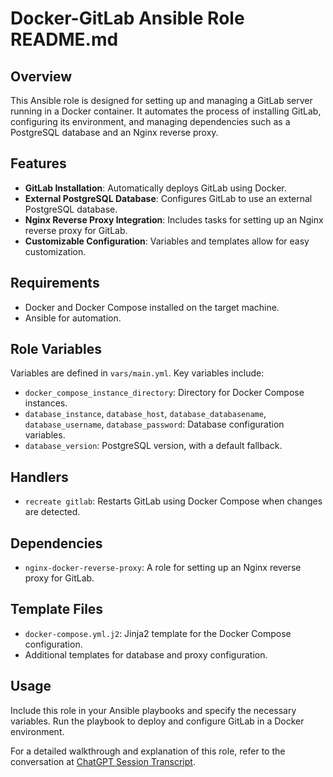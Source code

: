 # Docker-GitLab Ansible Role README.md

## Overview
This Ansible role is designed for setting up and managing a GitLab server running in a Docker container. It automates the process of installing GitLab, configuring its environment, and managing dependencies such as a PostgreSQL database and an Nginx reverse proxy.

## Features
- **GitLab Installation**: Automatically deploys GitLab using Docker.
- **External PostgreSQL Database**: Configures GitLab to use an external PostgreSQL database.
- **Nginx Reverse Proxy Integration**: Includes tasks for setting up an Nginx reverse proxy for GitLab.
- **Customizable Configuration**: Variables and templates allow for easy customization.

## Requirements
- Docker and Docker Compose installed on the target machine.
- Ansible for automation.

## Role Variables
Variables are defined in `vars/main.yml`. Key variables include:
- `docker_compose_instance_directory`: Directory for Docker Compose instances.
- `database_instance`, `database_host`, `database_databasename`, `database_username`, `database_password`: Database configuration variables.
- `database_version`: PostgreSQL version, with a default fallback.

## Handlers
- `recreate gitlab`: Restarts GitLab using Docker Compose when changes are detected.

## Dependencies
- `nginx-docker-reverse-proxy`: A role for setting up an Nginx reverse proxy for GitLab.

## Template Files
- `docker-compose.yml.j2`: Jinja2 template for the Docker Compose configuration.
- Additional templates for database and proxy configuration.

## Usage
Include this role in your Ansible playbooks and specify the necessary variables. Run the playbook to deploy and configure GitLab in a Docker environment.

For a detailed walkthrough and explanation of this role, refer to the conversation at [ChatGPT Session Transcript](https://chat.openai.com/share/1b0147bf-d4de-4790-b8ed-c332aa4e3ce3).